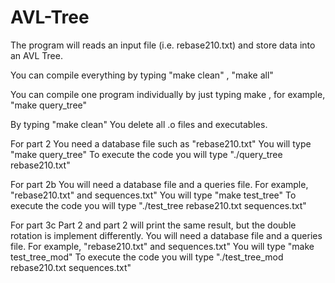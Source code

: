 # AVL-Tree

The program will reads an input file (i.e. rebase210.txt) and store data into an AVL Tree.

You can compile everything by typing "make clean" , "make all"

You can compile one program individually by just typing make <Program Name>, 
for example, "make query_tree"

By typing "make clean"
	You delete all .o files and executables.

For part 2
	You need a database file such as "rebase210.txt"
	You will type "make query_tree"
	To execute the code you will type "./query_tree rebase210.txt"
	
For part 2b
	You will need a database file and a queries file. For example, "rebase210.txt" and sequences.txt"
	You will type "make test_tree"
	To execute the code you will type "./test_tree rebase210.txt sequences.txt"

For part 3c
  Part 2 and part 2 will print the same result, but the double rotation is implement differently.
	You will need a database file and a queries file. For example, "rebase210.txt" and sequences.txt"
	You will type "make test_tree_mod"
	To execute the code you will type "./test_tree_mod rebase210.txt sequences.txt"
	
	


